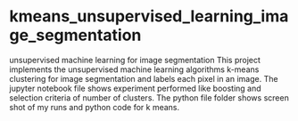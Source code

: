 # kmeans_unsupervised_learning_image_segmentation
unsupervised machine learning for image segmentation
This project implements the unsupervised machine learning algorithms k-means clustering for image segmentation and labels each pixel in an image. The jupyter notebook file shows experiment performed like boosting and selection criteria of number of clusters. The python file folder shows screen shot of my runs and python code for k means. 
